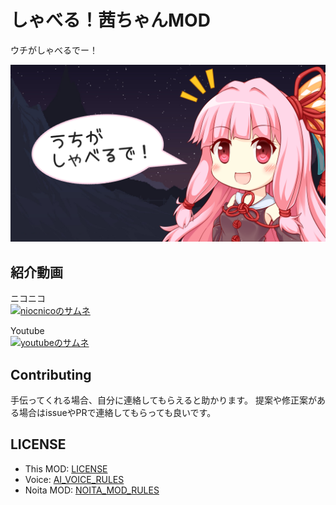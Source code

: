 # しゃべる！茜ちゃんMOD

ウチがしゃべるでー！

![茜ちゃんサムネ](workshop_preview_image.png)


## 紹介動画

ニコニコ  
[![niocnicoのサムネ](
https://img.cdn.nimg.jp/s/nicovideo/thumbnails/39991205/39991205.1513442.original/r1280x720l?key=5ea9377067f298b296b5126b848e7dccbe08f23e90afdb83fdc4605e317c9b05)](https://www.nicovideo.jp/watch/sm39991205)

Youtube  
[![youtubeのサムネ](http://img.youtube.com/vi/cndNWv3hwac/0.jpg)](https://www.youtube.com/watch?v=cndNWv3hwac)

## Contributing

手伝ってくれる場合、自分に連絡してもらえると助かります。
提案や修正案がある場合はissueやPRで連絡してもらっても良いです。

## LICENSE

- This MOD: [LICENSE](/LICENSE)
- Voice: [AI_VOICE_RULES](docs/AI_VOICE_RULES.md)
- Noita MOD: [NOITA_MOD_RULES](docs/NOITA_MOD_RULES.md)
